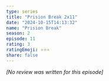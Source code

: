 ```yaml
---
type: series
title: "Prision Break 2x11"
date: "2024-10-15T14:13:32"
name: "Prision Break"
season: 2
episode: 11
rating: 3
ratingEmoji: ⭐️⭐️⭐️
share: false
---
```


*[No review was written for this episode]*
